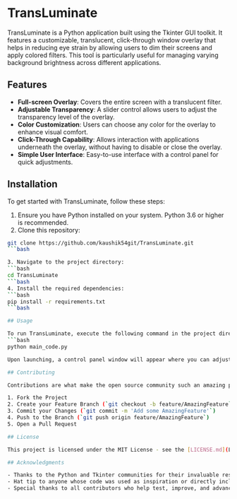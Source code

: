 # TransLuminate

TransLuminate is a Python application built using the Tkinter GUI toolkit. It features a customizable, translucent, click-through window overlay that helps in reducing eye strain by allowing users to dim their screens and apply colored filters. This tool is particularly useful for managing varying background brightness across different applications.

## Features

- **Full-screen Overlay**: Covers the entire screen with a translucent filter.
- **Adjustable Transparency**: A slider control allows users to adjust the transparency level of the overlay.
- **Color Customization**: Users can choose any color for the overlay to enhance visual comfort.
- **Click-Through Capability**: Allows interaction with applications underneath the overlay, without having to disable or close the overlay.
- **Simple User Interface**: Easy-to-use interface with a control panel for quick adjustments.

## Installation

To get started with TransLuminate, follow these steps:

1. Ensure you have Python installed on your system. Python 3.6 or higher is recommended.
2. Clone this repository:
   
```bash
git clone https://github.com/kaushik54git/TransLuminate.git
```bash

3. Navigate to the project directory:
```bash
cd TransLuminate
```bash
4. Install the required dependencies:
```bash
pip install -r requirements.txt
```bash

## Usage

To run TransLuminate, execute the following command in the project directory:
```bash
python main_code.py

Upon launching, a control panel window will appear where you can adjust the transparency and choose the color settings. These settings will immediately apply to the fullscreen overlay.

## Contributing

Contributions are what make the open source community such an amazing place to learn, inspire, and create. Any contributions you make are **greatly appreciated**.

1. Fork the Project
2. Create your Feature Branch (`git checkout -b feature/AmazingFeature`)
3. Commit your Changes (`git commit -m 'Add some AmazingFeature'`)
4. Push to the Branch (`git push origin feature/AmazingFeature`)
5. Open a Pull Request

## License

This project is licensed under the MIT License - see the [LICENSE.md](LICENSE) file for details.

## Acknowledgments

- Thanks to the Python and Tkinter communities for their invaluable resources.
- Hat tip to anyone whose code was used as inspiration or directly included.
- Special thanks to all contributors who help test, improve, and advance this project.
